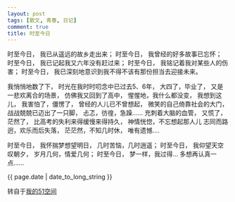```yaml
---
layout: post
tags: [散文, 青春, 日记]
comment: true
title: 时至今日
---
```


时至今日，
我已从遥远的故乡走出来；
时至今日，
我曾经的好多故事已忘怀；
时至今日，
我已记起我又六年没有赶过来；
时至今日，
我铭记着我对某些人的伤害；
时至今日，
我已深刻地意识到我不得不该有那份担当去迎接未来。

我悄悄地数了下，
时光在我时时叨念中已过去5、6年，
大四了，毕业了，
又是一悲欢离合的场景，
仿佛我又回到了高中，
惺惺地，我什么都没变，
我想到这儿，
我害怕了，僵愣了，
曾经的人儿已不曾想起，
微笑的自己倚靠社会的大门，
战战兢兢已迈出了一只脚，
忐忑，彷徨，急躁……
充刺着大脑的血管，
又慌了，茫然了，
比高考的失利来得缓慢来得持久，
神情恍惚，不忘想起那人儿
志同而路迥，欢乐而后失落，
茫茫然，不知几时休，
唯有遗憾....

时至今日，
我怀揣梦想望明日，
几时苦恼，几时逍遥；
时至今日，
我仰望天空叹朝夕，
岁月几何，情爱几何；
时至今日，
梦一样，我过得...
多想再认真一点……

<p>{{ page.date | date_to_long_string }}</p>

转自于[我的51空间](http://home.51.com/cailiwei712/diary/item/10054567.html)
